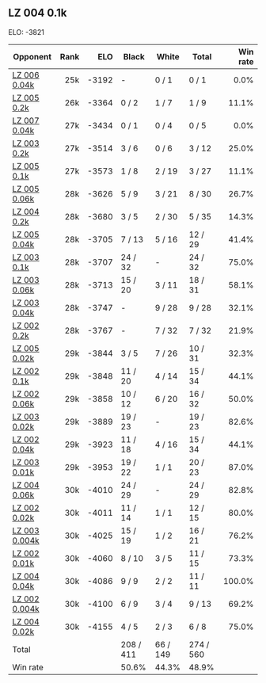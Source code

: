 ## LZ 004 0.1k ##

ELO: -3821

Opponent | Rank | ELO | Black | White | Total | Win rate
---------|-----:|----:|-------|-------|-------|-------:
[LZ 006 0.04k](LZ%20006%200.04k.md) | 25k | -3192 | - | 0 / 1 | 0 / 1 | 0.0%
[LZ 005 0.2k](LZ%20005%200.2k.md) | 26k | -3364 | 0 / 2 | 1 / 7 | 1 / 9 | 11.1%
[LZ 007 0.04k](LZ%20007%200.04k.md) | 27k | -3434 | 0 / 1 | 0 / 4 | 0 / 5 | 0.0%
[LZ 003 0.2k](LZ%20003%200.2k.md) | 27k | -3514 | 3 / 6 | 0 / 6 | 3 / 12 | 25.0%
[LZ 005 0.1k](LZ%20005%200.1k.md) | 27k | -3573 | 1 / 8 | 2 / 19 | 3 / 27 | 11.1%
[LZ 005 0.06k](LZ%20005%200.06k.md) | 28k | -3626 | 5 / 9 | 3 / 21 | 8 / 30 | 26.7%
[LZ 004 0.2k](LZ%20004%200.2k.md) | 28k | -3680 | 3 / 5 | 2 / 30 | 5 / 35 | 14.3%
[LZ 005 0.04k](LZ%20005%200.04k.md) | 28k | -3705 | 7 / 13 | 5 / 16 | 12 / 29 | 41.4%
[LZ 003 0.1k](LZ%20003%200.1k.md) | 28k | -3707 | 24 / 32 | - | 24 / 32 | 75.0%
[LZ 003 0.06k](LZ%20003%200.06k.md) | 28k | -3713 | 15 / 20 | 3 / 11 | 18 / 31 | 58.1%
[LZ 003 0.04k](LZ%20003%200.04k.md) | 28k | -3747 | - | 9 / 28 | 9 / 28 | 32.1%
[LZ 002 0.2k](LZ%20002%200.2k.md) | 28k | -3767 | - | 7 / 32 | 7 / 32 | 21.9%
[LZ 005 0.02k](LZ%20005%200.02k.md) | 29k | -3844 | 3 / 5 | 7 / 26 | 10 / 31 | 32.3%
[LZ 002 0.1k](LZ%20002%200.1k.md) | 29k | -3848 | 11 / 20 | 4 / 14 | 15 / 34 | 44.1%
[LZ 002 0.06k](LZ%20002%200.06k.md) | 29k | -3858 | 10 / 12 | 6 / 20 | 16 / 32 | 50.0%
[LZ 003 0.02k](LZ%20003%200.02k.md) | 29k | -3889 | 19 / 23 | - | 19 / 23 | 82.6%
[LZ 002 0.04k](LZ%20002%200.04k.md) | 29k | -3923 | 11 / 18 | 4 / 16 | 15 / 34 | 44.1%
[LZ 003 0.01k](LZ%20003%200.01k.md) | 29k | -3953 | 19 / 22 | 1 / 1 | 20 / 23 | 87.0%
[LZ 004 0.06k](LZ%20004%200.06k.md) | 30k | -4010 | 24 / 29 | - | 24 / 29 | 82.8%
[LZ 002 0.02k](LZ%20002%200.02k.md) | 30k | -4011 | 11 / 14 | 1 / 1 | 12 / 15 | 80.0%
[LZ 003 0.004k](LZ%20003%200.004k.md) | 30k | -4025 | 15 / 19 | 1 / 2 | 16 / 21 | 76.2%
[LZ 002 0.01k](LZ%20002%200.01k.md) | 30k | -4060 | 8 / 10 | 3 / 5 | 11 / 15 | 73.3%
[LZ 004 0.04k](LZ%20004%200.04k.md) | 30k | -4086 | 9 / 9 | 2 / 2 | 11 / 11 | 100.0%
[LZ 002 0.004k](LZ%20002%200.004k.md) | 30k | -4100 | 6 / 9 | 3 / 4 | 9 / 13 | 69.2%
[LZ 004 0.02k](LZ%20004%200.02k.md) | 30k | -4155 | 4 / 5 | 2 / 3 | 6 / 8 | 75.0%
Total | | | 208 / 411 | 66 / 149 | 274 / 560 | 
Win rate| | | 50.6% | 44.3% | 48.9% | 
